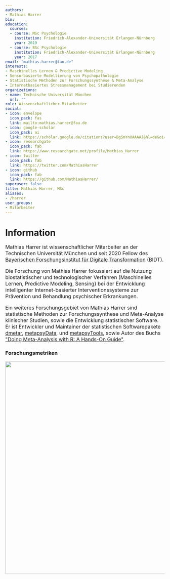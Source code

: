 ```yaml
---
authors:
- Mathias Harrer
bio:
education:
  courses:
  - course: MSc Psychologie
    institution: Friedrich-Alexander-Universität Erlangen-Nürnberg
    year: 2019
  - course: BSc Psychologie
    institution: Friedrich-Alexander-Universität Erlangen-Nürnberg
    year: 2017
email: "mathias.harrer@fau.de"
interests:
- Maschinelles Lernen & Predictive Modeling
- Sensorbasierte Modellierung von Psychopathologie
- Statistische Methoden zur Forschungssynthese & Meta-Analyse
- Internetbasiertes Stressmanagement bei Studierenden
organizations:
- name: Technische Universität München
  url: ""
role: Wissenschaftlicher Mitarbeiter
social:
- icon: envelope
  icon_pack: fas
  link: mailto:mathias.harrer@fau.de
- icon: google-scholar
  icon_pack: ai
  link: https://scholar.google.de/citations?user=BgSmYnUAAAAJ&hl=de&oi=ao
- icon: researchgate
  icon_pack: fab
  link: https://www.researchgate.net/profile/Mathias_Harrer
- icon: twitter
  icon_pack: fab
  link: https://twitter.com/MathiasHarrer
- icon: github
  icon_pack: fab
  link: https://github.com/MathiasHarrer/
superuser: false
title: Mathias Harrer, MSc
aliases:
- /harrer
user_groups:
- Mitarbeiter
---
```


# Information

<font size="3">

Mathias Harrer ist wissenschaftlicher Mitarbeiter an der Technischen Universität München und seit 2020 Fellow des
[Bayerischen Forschungsinstitut für Digitale Transformation](https://www.bidt.digital/) (BIDT).

Die Forschung von Mathias Harrer fokussiert auf die Nutzung biostatistischer und technologischer Verfahren (Maschinelles Lernen, Predictive Modeling, Sensing)
bei der Entwicklung intelligenter Internet-basierter Interventionssysteme zur Prävention und Behandlung psychischer Erkrankungen.

Ein weiteres Forschungsgebiet von Mathias Harrer sind statistische Methoden zur Forschungssynthese und Meta-Analyse klinischer Studien, sowie die Entwicklung statistischer Software. Er ist Entwickler und Maintainer der statistischen Softwarepakete [dmetar](https://dmetar.protectlab.org), [metapsyData](https://data.metapsy.org), und [metapsyTools](https://tools.metapsy.org), sowie Autor des Buchs ["Doing Meta-Analysis with R: A Hands-On Guide"](https://bookdown.org/MathiasHarrer/Doing_Meta_Analysis_in_R/).

</font>


### Forschungsmetriken

<img src="/en/authors/harrer/_index_files/figure-html/metric-1.png" width="672" />
